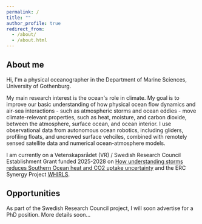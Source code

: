 ```yaml
---
permalink: /
title: ""
author_profile: true
redirect_from: 
  - /about/
  - /about.html
---
```

## About me
Hi, I'm a physical oceanographer in the Department of Marine Sciences, University of Gothenburg. 

My main research interest is the ocean's role in climate. My goal is to improve our basic understanding of how physical ocean flow dynamics and air-sea interactions - such as atmospheric storms and ocean eddies - move climate-relevant properties, such as heat, moisture, and carbon dioxide, between the atmosphere, surface ocean, and ocean interior. I use observational data from autonomous ocean robotics, including gliders, profiling floats, and uncrewed surface vehciles, combined with remotely sensed satellite data and numerical ocean-atmosphere models. 

I am currently on a Vetenskapsrådet (VR) / Swedish Research Council Establishment Grant funded 2025-2028 on [How understanding storms reduces Southern Ocean heat and CO2 uptake uncertainty](https://www.gu.se/en/research/how-understanding-storms-reduces-southern-ocean-heat-and-co2-uptake-uncertainty) and the ERC Synergy Project [WHIRLS](www.whirls.eu). 

## Opportunities
As part of the Swedish Research Council project, I will soon advertise for a PhD position. More details soon...
